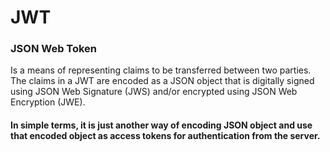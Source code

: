 # JWT
### JSON Web Token

Is a means of representing claims to be transferred between two parties. The claims in a JWT are encoded as a JSON object that is digitally signed using JSON Web Signature (JWS) and/or encrypted using JSON Web Encryption (JWE).

#### In simple terms, it is just another way of encoding JSON object and use that encoded object as access tokens for authentication from the server.